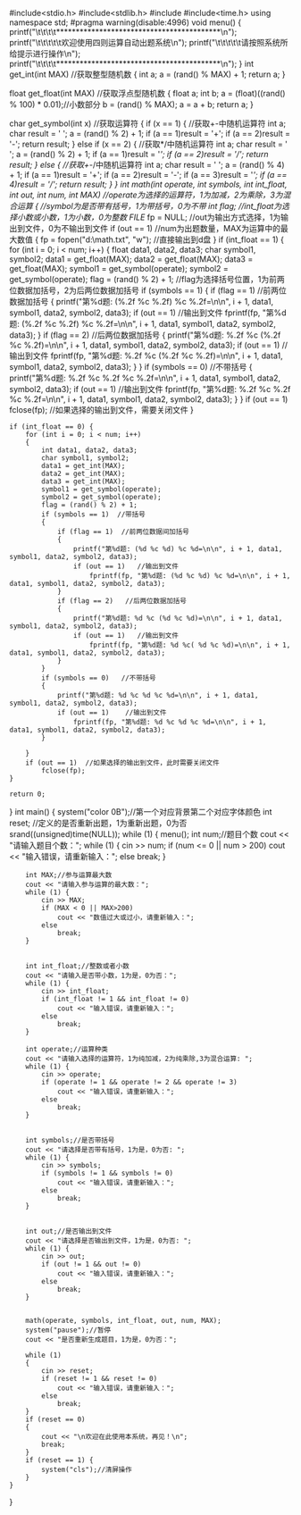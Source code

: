 #include<stdio.h>
#include<stdlib.h>
#include<iostream>
#include<time.h>
using namespace std;
#pragma warning(disable:4996)
void menu()
{
	printf("\t\t\t\t******************************************\n");
	printf("\t\t\t\t\t欢迎使用四则运算自动出题系统\n");
	printf("\t\t\t\t\t请按照系统所给提示进行操作\n");
	printf("\t\t\t\t******************************************\n");
}
int get_int(int MAX)    //获取整型随机数
{
	int a;
	a = (rand() % MAX) + 1;
	return a;
}


float get_float(int MAX)   //获取浮点型随机数
{
	float a;
	int b;
	a = (float)((rand() % 100) * 0.01);//小数部分
	b = (rand() % MAX);
	a = a + b;
	return a;
}


char get_symbol(int x)   //获取运算符
{
	if (x == 1) {    //获取+-中随机运算符
		int a;
		char result = ' ';
		a = (rand() % 2) + 1;
		if (a == 1)result = '+';
		if (a == 2)result = '-';
		return result;
	}
	else if (x == 2) {      //获取*/中随机运算符
		int a;
		char result = ' ';
		a = (rand() % 2) + 1;
		if (a == 1)result = '*';
		if (a == 2)result = '/';
		return result;
	}
	else {          //获取+-*/中随机运算符
		int a;
		char result = ' ';
		a = (rand() % 4) + 1;
		if (a == 1)result = '+';
		if (a == 2)result = '-';
		if (a == 3)result = '*';
		if (a == 4)result = '/';
		return result;
	}
}
int math(int operate, int symbols, int int_float, int out, int num, int MAX)		//operate为选择的运算符，1为加减，2为乘除，3为混合运算
{																				//symbol为是否带有括号，1为带括号，0为不带
	int flag;																	//int_float为选择小数或小数，1为小数，0为整数
	FILE* fp = NULL;																	//out为输出方式选择，1为输出到文件，0为不输出到文件
	if (out == 1)																//num为出题数量，MAX为运算中的最大数值
	{
		fp = fopen("d:\\math.txt", "w");		//直接输出到d盘
	}
	if (int_float == 1) {
		for (int i = 0; i < num; i++)
		{
			float data1, data2, data3;
			char symbol1, symbol2;
			data1 = get_float(MAX);
			data2 = get_float(MAX);
			data3 = get_float(MAX);
			symbol1 = get_symbol(operate);
			symbol2 = get_symbol(operate);
			flag = (rand() % 2) + 1;   //flag为选择括号位置，1为前两位数据加括号，2为后两位数据加括号
			if (symbols == 1)
			{
				if (flag == 1)  //前两位数据加括号
				{
					printf("第%d题: (%.2f %c %.2f) %c %.2f=\n\n", i + 1, data1, symbol1, data2, symbol2, data3);
					if (out == 1)   //输出到文件
						fprintf(fp, "第%d题: (%.2f %c %.2f) %c %.2f=\n\n", i + 1, data1, symbol1, data2, symbol2, data3);
				}
				if (flag == 2)  //后两位数据加括号
				{
					printf("第%d题: %.2f %c (%.2f %c %.2f)=\n\n", i + 1, data1, symbol1, data2, symbol2, data3);
					if (out == 1)     //输出到文件
						fprintf(fp, "第%d题: %.2f %c (%.2f %c %.2f)=\n\n", i + 1, data1, symbol1, data2, symbol2, data3);
				}
			}
			if (symbols == 0)     //不带括号
			{
				printf("第%d题: %.2f %c %.2f %c %.2f=\n\n", i + 1, data1, symbol1, data2, symbol2, data3);
				if (out == 1)    //输出到文件
					fprintf(fp, "第%d题: %.2f %c %.2f %c %.2f=\n\n", i + 1, data1, symbol1, data2, symbol2, data3);
			}
		}
		if (out == 1)
			fclose(fp);   //如果选择的输出到文件，需要关闭文件
	}


	if (int_float == 0) {
		for (int i = 0; i < num; i++)
		{
			int data1, data2, data3;
			char symbol1, symbol2;
			data1 = get_int(MAX);
			data2 = get_int(MAX);
			data3 = get_int(MAX);
			symbol1 = get_symbol(operate);
			symbol2 = get_symbol(operate);
			flag = (rand() % 2) + 1;
			if (symbols == 1)  //带括号
			{
				if (flag == 1)  //前两位数据间加括号
				{
					printf("第%d题: (%d %c %d) %c %d=\n\n", i + 1, data1, symbol1, data2, symbol2, data3);
					if (out == 1)   //输出到文件
						fprintf(fp, "第%d题: (%d %c %d) %c %d=\n\n", i + 1, data1, symbol1, data2, symbol2, data3);
				}
				if (flag == 2)   //后两位数据加括号
				{
					printf("第%d题: %d %c (%d %c %d)=\n\n", i + 1, data1, symbol1, data2, symbol2, data3);
					if (out == 1)   //输出到文件
						fprintf(fp, "第%d题: %d %c( %d %c %d)=\n\n", i + 1, data1, symbol1, data2, symbol2, data3);
				}
			}
			if (symbols == 0)   //不带括号
			{
				printf("第%d题: %d %c %d %c %d=\n\n", i + 1, data1, symbol1, data2, symbol2, data3);
				if (out == 1)    //输出到文件
					fprintf(fp, "第%d题: %d %c %d %c %d=\n\n", i + 1, data1, symbol1, data2, symbol2, data3);
			}

		}
		if (out == 1)  //如果选择的输出到文件，此时需要关闭文件
			fclose(fp);
	}

	return 0;
}
int main()
{
	system("color 0B");//第一个对应背景第二个对应字体颜色
	int reset;  //定义的是否重新出题，1为重新出题，0为否
	srand((unsigned)time(NULL));
	while (1)
	{
		menu();
		int num;//题目个数
		cout << "请输入题目个数：";
		while (1) {
			cin >> num;
			if (num <= 0 || num > 200)
				cout << "输入错误，请重新输入：";
			else
				break;
		}


		int MAX;//参与运算最大数
		cout << "请输入参与运算的最大数：";
		while (1) {
			cin >> MAX;
			if (MAX < 0 || MAX>200)
				cout << "数值过大或过小，请重新输入：";
			else
				break;
		}


		int int_float;//整数或者小数
		cout << "请输入是否带小数，1为是，0为否：";
		while (1) {
			cin >> int_float;
			if (int_float != 1 && int_float != 0)
				cout << "输入错误，请重新输入：";
			else
				break;
		}

		int operate;//运算种类
		cout << "请输入选择的运算符，1为纯加减，2为纯乘除,3为混合运算: ";
		while (1) {
			cin >> operate;
			if (operate != 1 && operate != 2 && operate != 3)
				cout << "输入错误，请重新输入：";
			else
				break;
		}


		int symbols;//是否带括号
		cout << "请选择是否带有括号，1为是，0为否: ";
		while (1) {
			cin >> symbols;
			if (symbols != 1 && symbols != 0)
				cout << "输入错误，请重新输入：";
			else
				break;
		}


		int out;//是否输出到文件
		cout << "请选择是否输出到文件，1为是，0为否: ";
		while (1) {
			cin >> out;
			if (out != 1 && out != 0)
				cout << "输入错误，请重新输入：";
			else
				break;
		}


		math(operate, symbols, int_float, out, num, MAX);
		system("pause");//暂停
		cout << "是否重新生成题目，1为是，0为否：";

		while (1)
		{
			cin >> reset;
			if (reset != 1 && reset != 0)
				cout << "输入错误，请重新输入：";
			else
				break;
		}
		if (reset == 0)
		{
			cout << "\n欢迎在此使用本系统，再见！\n";
			break;
		}
		if (reset == 1) {
			system("cls");//清屏操作
		}
	}
}
